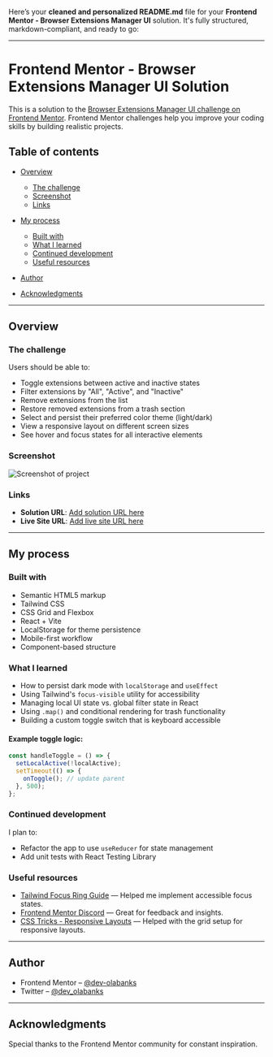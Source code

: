 Here’s your **cleaned and personalized README.md** file for your **Frontend Mentor - Browser Extensions Manager UI** solution. It's fully structured, markdown-compliant, and ready to go:

---

# Frontend Mentor - Browser Extensions Manager UI Solution

This is a solution to the [Browser Extensions Manager UI challenge on Frontend Mentor](https://www.frontendmentor.io/challenges/browser-extension-manager-ui-yNZnOfsMAp). Frontend Mentor challenges help you improve your coding skills by building realistic projects.

## Table of contents

* [Overview](#overview)

  * [The challenge](#the-challenge)
  * [Screenshot](#screenshot)
  * [Links](#links)
* [My process](#my-process)

  * [Built with](#built-with)
  * [What I learned](#what-i-learned)
  * [Continued development](#continued-development)
  * [Useful resources](#useful-resources)
* [Author](#author)
* [Acknowledgments](#acknowledgments)

---

## Overview

### The challenge

Users should be able to:

* Toggle extensions between active and inactive states
* Filter extensions by "All", "Active", and "Inactive"
* Remove extensions from the list
* Restore removed extensions from a trash section
* Select and persist their preferred color theme (light/dark)
* View a responsive layout on different screen sizes
* See hover and focus states for all interactive elements

### Screenshot

![Screenshot of project](./screenshot.jpg)

### Links

* **Solution URL**: [Add solution URL here](https://your-solution-url.com)
* **Live Site URL**: [Add live site URL here](https://your-live-site-url.com)

---

## My process

### Built with

* Semantic HTML5 markup
* Tailwind CSS
* CSS Grid and Flexbox
* React + Vite
* LocalStorage for theme persistence
* Mobile-first workflow
* Component-based structure

### What I learned

* How to persist dark mode with `localStorage` and `useEffect`
* Using Tailwind's `focus-visible` utility for accessibility
* Managing local UI state vs. global filter state in React
* Using `.map()` and conditional rendering for trash functionality
* Building a custom toggle switch that is keyboard accessible

#### Example toggle logic:

```js
const handleToggle = () => {
  setLocalActive(!localActive);
  setTimeout(() => {
    onToggle(); // update parent
  }, 500);
};
```

### Continued development

I plan to:

* Refactor the app to use `useReducer` for state management
* Add unit tests with React Testing Library

### Useful resources

* [Tailwind Focus Ring Guide](https://tailwindcss.com/docs/ring-width) — Helped me implement accessible focus states.
* [Frontend Mentor Discord](https://discord.gg/frontendmentor) — Great for feedback and insights.
* [CSS Tricks - Responsive Layouts](https://css-tricks.com/snippets/css/complete-guide-grid/) — Helped with the grid setup for responsive layouts.

---

## Author

* Frontend Mentor – [@dev-olabanks](https://www.frontendmentor.io/profile/BANKOLEDO)
* Twitter – [@dev\_olabanks](https://twitter.com/dev_olabanks)

---

## Acknowledgments

Special thanks to the Frontend Mentor community for constant inspiration.
